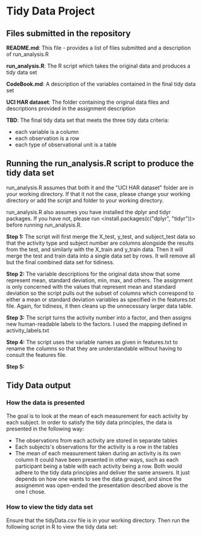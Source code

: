 # Tidy Data Project
## Files submitted in the repository
__README.md__: This file - provides a list of files submitted and a description of run_analysis.R

__run_analysis.R__: The R script which takes the original data and produces a tidy data set

__CodeBook.md__: A description of the variables contained in the final tidy data set

__UCI HAR dataset__: The folder containing the original data files and descriptions provided in the assignment description

__TBD__: The final tidy data set that meets the three tidy data criteria:
* each variable is a column
* each observation is a row
* each type of observational unit is a table

## Running the run_analysis.R script to produce the tidy data set
run_analysis.R assumes that both it and the "UCI HAR dataset" folder are in your working directory. If that it not the case, please change your working directory or add the script and folder to your working directory. 

run_analysis.R also assumes you have installed the dplyr and tidyr packages. If you have not, please run <install.packages(c("dplyr", "tidyr"))> before running run_analysis.R.

__Step 1:__ The script will first merge the X_test, y_test, and subject_test data so that the activity type and subject number are columns alongside the results from the test, and similarly with the X_train and y_train data. Then it will merge the test and train data into a single data set by rows. It will remove all but the final combined data set for tidiness.

__Step 2:__ The variable descriptions for the original data show that some represent mean, standard deviation, min, max, and others. The assignment is only concerned with the values that represent mean and standard deviation so the script pulls out the subset of columns which correspond to either a mean or standard deviation variables as specified in the features.txt file. Again, for tidiness, it then cleans up the unnecessary larger data table.

__Step 3:__ The script turns the activity number into a factor, and then assigns new human-readable labels to the factors. I used the mapping defined in activity_labels.txt

__Step 4:__ The script uses the variable names as given in features.txt to rename the columns so that they are understandable without having to consult the features file. 

__Step 5:__ 

## Tidy Data output
### How the data is presented
The goal is to look at the mean of each measurement for each activity by each subject. In order to satisfy the tidy data principles, the data is presented in the following way:
* The observations from each activity are stored in separate tables
* Each subjects's observations for the activity is a row in the tables
* The mean of each measurement taken during an activity is its own column
It could have been presented in other ways, such as each participant being a table with each activity being a row. Both would adhere to the tidy data principles and deliver the same answers. It just depends on how one wants to see the data grouped, and since the assignemnt was open-ended the presentation described above is the one I chose.

### How to view the tidy data set
Ensure that the tidyData.csv file is in your working directory. Then run the following script in R to view the tidy data set:

